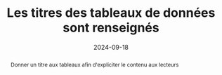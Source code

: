 ---
title: "Les titres des tableaux de données sont renseignés"
abstract: Donner un titre aux tableaux afin d'expliciter le contenu aux lecteurs
categories: 
    - "Structure et code"
agrege: O4237-E076
opquast: '4 237'
indiceebook: '76'
description: "Règle n° 076"
before: "075"
weight: "076"
after: "077"
actif: '1'
layout: rules
date: 2024-09-18
tags: 
    - "Accessibilité"
    - "Lisibilité"
objectif: 
    - "Permettre aux utilisateurs d'aides techniques d'identifier aisément la nature des informations fournies par un tableau."
    - "Améliorer l’accessibilité des contenus aux lectrices et lecteurs handicapées"
Meo: 
    - "Utiliser et renseigner l'élément HTML caption pour chaque tableau de données."
    - "Le cas échéant, recourir à un élément caption masqué à l'affichage."
Controle: 
    - "Vérifier le code source de la page HTML de l'epub et la présence de l'élément caption. Si cet élément est masqué à l'affichage à l'aide d'une classe CSS, vérifier qu'il reste accessible pour les lecteurs d'écran."
epubcheck: 
ace: 
humancheck: true
ReadiumGoToolkit: 
Source: 
    - "Opquast"
Referentiel:  
    - "[Web Content Accessibility Guidelines (WCAG) 1.3.1 Info and Relationships Level A](https://www.w3.org/TR/WCAG22/#info-and-relationships)"
steps: 
    - "Projet éditorial"
---